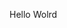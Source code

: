 Hello Wolrd



































































































































































































































































































































































































































































































































































































































































































































































































































































































































































































































































































































































































































































































































































































































































































































































































































































































































































































































































































































































































































































































































































































































































































































































































































































































































































































































































































































































































































































































































































































































































































































































































































































































































































































































































































































































































































































































































































































































































































































































































































